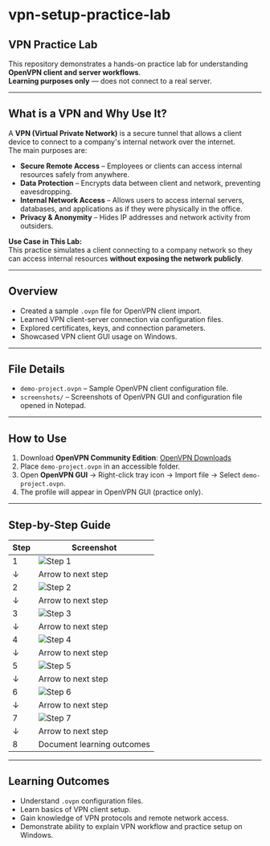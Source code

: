 # vpn-setup-practice-lab
## VPN Practice Lab

This repository demonstrates a hands-on practice lab for understanding **OpenVPN client and server workflows**.  
**Learning purposes only** — does not connect to a real server.

---

## What is a VPN and Why Use It?

A **VPN (Virtual Private Network)** is a secure tunnel that allows a client device to connect to a company's internal network over the internet.  
The main purposes are:

- **Secure Remote Access** – Employees or clients can access internal resources safely from anywhere.
- **Data Protection** – Encrypts data between client and network, preventing eavesdropping.
- **Internal Network Access** – Allows users to access internal servers, databases, and applications as if they were physically in the office.
- **Privacy & Anonymity** – Hides IP addresses and network activity from outsiders.

**Use Case in This Lab:**  
This practice simulates a client connecting to a company network so they can access internal resources **without exposing the network publicly**.

----
## Overview

- Created a sample `.ovpn` file for OpenVPN client import.
- Learned VPN client-server connection via configuration files.
- Explored certificates, keys, and connection parameters.
- Showcased VPN client GUI usage on Windows.

---

## File Details

- `demo-project.ovpn` – Sample OpenVPN client configuration file.  
- `screenshots/` – Screenshots of OpenVPN GUI and configuration file opened in Notepad.

---

## How to Use

1. Download **OpenVPN Community Edition**: [OpenVPN Downloads](https://openvpn.net/community-downloads/)  
2. Place `demo-project.ovpn` in an accessible folder.  
3. Open **OpenVPN GUI** → Right-click tray icon → Import file → Select `demo-project.ovpn`.  
4. The profile will appear in OpenVPN GUI (practice only).

---

## Step-by-Step Guide

| Step | Screenshot |
|------|------------|
| 1 | ![Step 1](https://github.com/user-attachments/assets/2632b0f0-52db-4ef3-951d-8506c7d5deb9) |
| ↓ | Arrow to next step |
| 2 | ![Step 2](https://github.com/user-attachments/assets/d7837103-b7ef-4bfd-8c6b-80b525c5badd) |
| ↓ | Arrow to next step |
| 3 | ![Step 3](https://github.com/user-attachments/assets/24b6e6fd-9a1c-4e39-ad8e-bd47d5b74467) |
| ↓ | Arrow to next step |
| 4 | ![Step 4](https://github.com/user-attachments/assets/7e573799-277a-4e71-8595-185082714788) |
| ↓ | Arrow to next step |
| 5 | ![Step 5](https://github.com/user-attachments/assets/d3784199-be9f-4bd9-be66-7a7e15ff62e3) |
| ↓ | Arrow to next step |
| 6 | ![Step 6](https://github.com/user-attachments/assets/111dddeb-c0dc-4009-9503-f3aeefd603e7) |
| ↓ | Arrow to next step |
| 7 | ![Step 7](https://github.com/user-attachments/assets/d85cbb88-75dd-4a12-8e69-7a547e0d35b3) |
| ↓ | Arrow to next step |
| 8 | Document learning outcomes |

---

## Learning Outcomes

- Understand `.ovpn` configuration files.  
- Learn basics of VPN client setup.  
- Gain knowledge of VPN protocols and remote network access.  
- Demonstrate ability to explain VPN workflow and practice setup on Windows.
